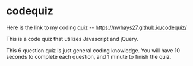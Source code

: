 # codequiz

Here is the link to my coding quiz -- 
https://nwhays27.github.io/codequiz/


This is a code quiz that utilizes Javascript and jQuery.

This 6 question quiz is just general coding knowledge. You will have 10 seconds to complete each question, and 1 minute to finish the quiz.


